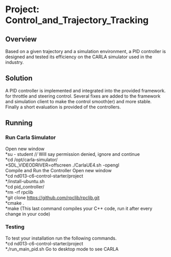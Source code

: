 # Project: Control_and_Trajectory_Tracking
## Overview
Based on a given trajectory and a simulation environment, a PID controller is designed and tested its efficiency on the CARLA simulator used in the industry.
## Solution
A PID controller is implemented and integrated into the provided framework.  for throttle and steering control. Several fixes are added to the framework and simulation client to make the control smooth(er) and more stable. Finally a short evaluation is provided of the controllers.
## Running
### Run Carla Simulator
Open new window
<br> *su - student // Will say permission denied, ignore and continue
<br> *cd /opt/carla-simulator/
<br> *SDL_VIDEODRIVER=offscreen ./CarlaUE4.sh -opengl
<br> Compile and Run the Controller
Open new window
<br> *cd nd013-c6-control-starter/project
<br> */install-ubuntu.sh
<br> *cd pid_controller/
<br> *rm -rf rpclib
<br> *git clone https://github.com/rpclib/rpclib.git
<br> *cmake .
<br> *make (This last command compiles your C++ code, run it after every change in your code)
### Testing
To test your installation run the following commands.
<br> *cd nd013-c6-control-starter/project
<br> *./run_main_pid.sh Go to desktop mode to see CARLA
